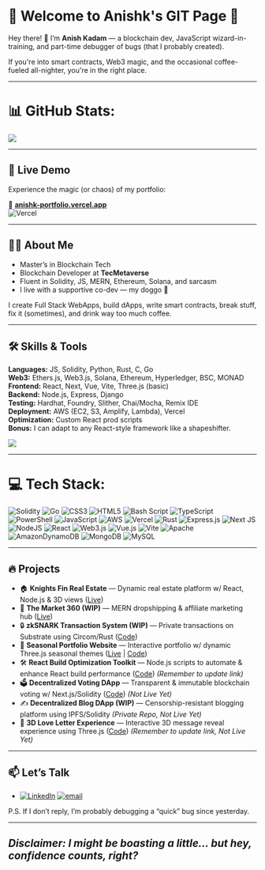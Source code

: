 # 🌟 Welcome to Anishk's GIT Page 🌟

Hey there! 👋 I’m **Anish Kadam** — a blockchain dev, JavaScript wizard-in-training, and part-time debugger of bugs (that I probably created).

If you're into smart contracts, Web3 magic, and the occasional coffee-fueled all-nighter, you're in the right place.

---

# 📊 GitHub Stats:
![](https://nirzak-streak-stats.vercel.app/?user=Atreusx1&theme=dark&hide_border=false)<br/>

---

## 🚀 Live Demo

Experience the magic (or chaos) of my portfolio:

🔗 **[anishk-portfolio.vercel.app](https://anishk-portfolio.vercel.app/)**  
![Vercel](https://img.shields.io/badge/Deployed-Vercel-000?logo=vercel&logoColor=white)

---

## 👨‍💻 About Me

- Master’s in Blockchain Tech  
- Blockchain Developer at **TecMetaverse**  
- Fluent in Solidity, JS, MERN, Ethereum, Solana, and sarcasm  
- I live with a supportive co-dev — my doggo 🐶

I create Full Stack WebApps, build dApps, write smart contracts, break stuff, fix it (sometimes), and drink way too much coffee.

---

## 🛠️ Skills & Tools

**Languages:** JS, Solidity, Python, Rust, C, Go  
**Web3:** Ethers.js, Web3.js, Solana, Ethereum, Hyperledger, BSC, MONAD  
**Frontend:** React, Next, Vue, Vite, Three.js (basic)  
**Backend:** Node.js, Express, Django  
**Testing:** Hardhat, Foundry, Slither, Chai/Mocha, Remix IDE  
**Deployment:** AWS (EC2, S3, Amplify, Lambda), Vercel  
**Optimization:** Custom React prod scripts  
**Bonus:** I can adapt to any React-style framework like a shapeshifter.

![](https://github-readme-stats.vercel.app/api/top-langs/?username=Atreusx1&theme=dark&hide_border=false&include_all_commits=true&count_private=true&layout=compact)

---

# 💻 Tech Stack:
![Solidity](https://img.shields.io/badge/Solidity-%23363636.svg?style=for-the-badge&logo=solidity&logoColor=white) ![Go](https://img.shields.io/badge/go-%2300ADD8.svg?style=for-the-badge&logo=go&logoColor=white) ![CSS3](https://img.shields.io/badge/css3-%231572B6.svg?style=for-the-badge&logo=css3&logoColor=white) ![HTML5](https://img.shields.io/badge/html5-%23E34F26.svg?style=for-the-badge&logo=html5&logoColor=white) ![Bash Script](https://img.shields.io/badge/bash_script-%23121011.svg?style=for-the-badge&logo=gnu-bash&logoColor=white) ![TypeScript](https://img.shields.io/badge/typescript-%23007ACC.svg?style=for-the-badge&logo=typescript&logoColor=white) ![PowerShell](https://img.shields.io/badge/PowerShell-%235391FE.svg?style=for-the-badge&logo=powershell&logoColor=white) ![JavaScript](https://img.shields.io/badge/javascript-%23323330.svg?style=for-the-badge&logo=javascript&logoColor=%23F7DF1E) ![AWS](https://img.shields.io/badge/AWS-%23FF9900.svg?style=for-the-badge&logo=amazon-aws&logoColor=white) ![Vercel](https://img.shields.io/badge/vercel-%23000000.svg?style=for-the-badge&logo=vercel&logoColor=white) ![Rust](https://img.shields.io/badge/rust-%23000000.svg?style=for-the-badge&logo=rust&logoColor=white) ![Express.js](https://img.shields.io/badge/express.js-%23404d59.svg?style=for-the-badge&logo=express&logoColor=%2361DAFB) ![Next JS](https://img.shields.io/badge/Next-black?style=for-the-badge&logo=next.js&logoColor=white) ![NodeJS](https://img.shields.io/badge/node.js-6DA55F?style=for-the-badge&logo=node.js&logoColor=white) ![React](https://img.shields.io/badge/react-%2320232a.svg?style=for-the-badge&logo=react&logoColor=%2361DAFB) ![Web3.js](https://img.shields.io/badge/web3.js-F16822?style=for-the-badge&logo=web3.js&logoColor=white) ![Vue.js](https://img.shields.io/badge/vue.js-%2335495e.svg?style=for-the-badge&logo=vuedotjs&logoColor=%234FC08D) ![Vite](https://img.shields.io/badge/vite-%23646CFF.svg?style=for-the-badge&logo=vite&logoColor=white) ![Apache](https://img.shields.io/badge/apache-%23D42029.svg?style=for-the-badge&logo=apache&logoColor=white) ![AmazonDynamoDB](https://img.shields.io/badge/Amazon%20DynamoDB-4053D6?style=for-the-badge&logo=Amazon%20DynamoDB&logoColor=white) ![MongoDB](https://img.shields.io/badge/MongoDB-%234ea94b.svg?style=for-the-badge&logo=mongodb&logoColor=white) ![MySQL](https://img.shields.io/badge/mysql-4479A1.svg?style=for-the-badge&logo=mysql&logoColor=white)

---
## 🔥 Projects

*   🏠 **Knights Fin Real Estate** — Dynamic real estate platform w/ React, Node.js & 3D views ([Live](https://knightsfinestates.com/))
*   🛒 **The Market 360 (WIP)** — MERN dropshipping & affiliate marketing hub ([Live](https://market-360-frontend-zeta.vercel.app/))
*   🔒 **zkSNARK Transaction System (WIP)** — Private transactions on Substrate using Circom/Rust ([Code](https://github.com/Atreusx1/ZKSnark-SoloChain))
*   🌸 **Seasonal Portfolio Website** — Interactive portfolio w/ dynamic Three.js seasonal themes ([Live](https://anishk-portfolio.vercel.app/) | [Code](https://github.com/Atreusx1/My-Portfolio.git))
*   🛠️ **React Build Optimization Toolkit** — Node.js scripts to automate & enhance React build performance ([Code](https://github.com/your-repo-link))  *(Remember to update link)*
*   🗳️ **Decentralized Voting DApp** — Transparent & immutable blockchain voting w/ Next.js/Solidity ([Code](https://github.com/Atreusx1/Voting-Dapp.git)) *(Not Live Yet)*
*   ✍️ **Decentralized Blog DApp (WIP)** — Censorship-resistant blogging platform using IPFS/Solidity *(Private Repo, Not Live Yet)*
*   💌 **3D Love Letter Experience** — Interactive 3D message reveal experience using Three.js ([Code](https://github.com/Atreusx1/your-love-letter-repo)) *(Remember to update link, Not Live Yet)*

---

## 📫 Let’s Talk

- [![LinkedIn](https://img.shields.io/badge/LinkedIn-%230077B5.svg?logo=linkedin&logoColor=white)](https://linkedin.com/in/anish-defi) [![email](https://img.shields.io/badge/Email-D14836?logo=gmail&logoColor=white)](mailto:anishkadam92@gmail.com) 

P.S. If I don’t reply, I’m probably debugging a “quick” bug since yesterday.

---

## *Disclaimer: I might be boasting a little... but hey, confidence counts, right?*
